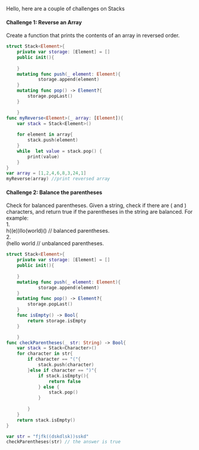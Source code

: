 Hello,    here are a couple of challenges on Stacks

#### Challenge 1: Reverse an Array
Create a function that prints the contents of an array in reversed order.   

``` swift
struct Stack<Element>{
    private var storage: [Element] = []
    public init(){
        
    }
    mutating func push(_ element: Element){
            storage.append(element)
    }
    mutating func pop() -> Element?{
        storage.popLast()
    }

    }
func myReverse<Element>(_ array: [Element]){
    var stack = Stack<Element>()
    
    for element in array{
        stack.push(element)
    }
    while  let value = stack.pop() {
        print(value)
    }
}
var array = [1,2,4,6,8,3,24,1]
myReverse(array) //print reversed array
```

#### Challenge 2: Balance the parentheses
Check for balanced parentheses. Given a string, check if there are ( and ) characters, and return true if the parentheses in the string are balanced. For example:   
1.   
h((e))llo(world)() // balanced parentheses.  
2.  
(hello world // unbalanced parentheses.
```swift
struct Stack<Element>{
    private var storage: [Element] = []
    public init(){
        
    }
    mutating func push(_ element: Element){
            storage.append(element)
    }
    mutating func pop() -> Element?{
        storage.popLast()
    }
    func isEmpty() -> Bool{
        return storage.isEmpty
    }

    }
func checkParentheses(_ str: String) -> Bool{
    var stack = Stack<Character>()
    for character in str{
        if character == "("{
            stack.push(character)
        }else if character == ")"{
            if stack.isEmpty(){
                return false
            } else {
                stack.pop()
            }
            
        }
    }
    return stack.isEmpty()
}

var str = "fjfk((dskdlsk))sskd"
checkParentheses(str) // the answer is true
```
